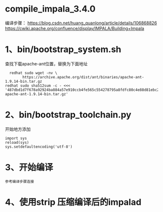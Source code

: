 # compile_impala_3.4.0

编译步骤：
https://blog.csdn.net/huang_quanlong/article/details/106868826
https://cwiki.apache.org/confluence/display/IMPALA/Building+Impala

# 1、bin/bootstrap_system.sh 
  查找下载apache-ant位置，替换为下面地址

```shell
  redhat sudo wget -nv \
        https://archive.apache.org/dist/ant/binaries/apache-ant-1.9.14-bin.tar.gz
redhat sudo sha512sum -c - <<< '487dbd1d7f678a92924ba884a57e910ccb4fe565c554278795a8fdfc80c4e88d81ebc2ccecb5a8f353f0b2076572bb921499a2cadb064e0f44fc406a3c31da20  apache-ant-1.9.14-bin.tar.gz'
```

# 2、bin/bootstrap_toolchain.py
  开始地方添加 

```shell
import sys
reload(sys)
sys.setdefaultencoding('utf-8')
```

# 3、开始编译
    参考编译步骤连接
    
# 4、使用strip 压缩编译后的impalad
